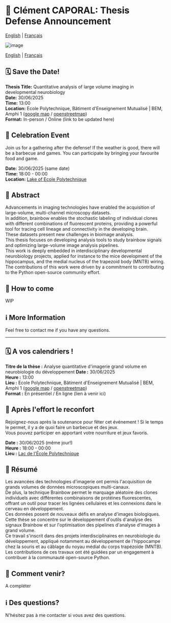 # 📢 Clément CAPORAL: Thesis Defense Announcement

[English](#english) | [Français](#francais)

![image](https://github.com/user-attachments/assets/4a485068-189a-4ae5-9359-63373a40f84b)

[English](#english) | [Français](#francais)

## <a name="english"></a> 🗓 Save the Date!
**Thesis Title:** Quantitative analysis of large volume imaging in developmental neurobiology  
**Date:** 30/06/2025  
**Time:** 13:00  
**Location:** Ecole Polytechnique, Bâtiment d'Enseignement Mutualisé | BEM, Amphi 1 ([google map](https://www.google.com/maps/place/Building+Teaching+Mutualis%C3%A9/@48.7118606,2.2069817,17.58z/data=!4m6!3m5!1s0x47e678919b45773d:0xeba4802aa6aed3be!8m2!3d48.7123913!4d2.2073936!16s%2Fg%2F11b6wqdsh3?hl=en-FR&entry=ttu&g_ep=EgoyMDI1MDQyMi4wIKXMDSoJLDEwMjExNDU1SAFQAw%3D%3D) / [openstreetmap](https://www.openstreetmap.org/way/952696844))   
**Format:** In-person / Online (link to be updated here)  

## 🎉 Celebration Event
Join us for a gathering after the defense! If the weather is good, there will be a barbecue and games.
You can participate by bringing your favourite food and game.  

**Date:** 30/06/2025  (same date)  
**Time:** 18:00 - 00:00  
**Location:** [Lake of Ecole Polytechnique](https://maps.app.goo.gl/KJbWZdDBrziY5m2Z6)    

## 📌 Abstract
Advancements in imaging technologies have enabled the acquisition of large-volume, multi-channel microscopy datasets.  
In addition, brainbow enables the stochastic labeling of individual clones with different combinations of fluorescent proteins, providing a powerful tool for tracing cell lineage and connectivity in the developing brain.  
These datasets present new challenges in bioimage analysis.  
This thesis focuses on developing analysis tools to study brainbow signals and optimizing large-volume image analysis pipelines.  
This work is deeply embedded in interdisciplinary developmental neurobiology projects, applied for instance to the mice development of the hippocampus, and the medial nucleus of the trapezoid body (MNTB) wiring.  
The contributions of this work were driven by a commitment to contributing to the Python open-source community effort.  

## 🚌 How to come
WIP

## ℹ️ More Information

Feel free to contact me if you have any questions.  

---

## <a name="francais"></a> 🗓 A vos calendriers !

**Titre de la thèse :** Analyse quantitative d'imagerie grand volume en neurobiologie du développement
**Date :** 30/06/2025  
**Heure :** 13:00  
**Lieu :** Ecole Polytechnique, Bâtiment d'Enseignement Mutualisé | BEM, Amphi 1 ([google map](https://www.google.com/maps/place/Building+Teaching+Mutualis%C3%A9/@48.7118606,2.2069817,17.58z/data=!4m6!3m5!1s0x47e678919b45773d:0xeba4802aa6aed3be!8m2!3d48.7123913!4d2.2073936!16s%2Fg%2F11b6wqdsh3?hl=en-FR&entry=ttu&g_ep=EgoyMDI1MDQyMi4wIKXMDSoJLDEwMjExNDU1SAFQAw%3D%3D) / [openstreetmap](https://www.openstreetmap.org/way/952696844))    
**Format :** En présentiel / En ligne (lien à venir ici)  

## 🎉 Après l'effort le reconfort
Rejoignez-nous après la soutenance pour fêter cet événement ! Si le temps le permet, il y a de quoi faire un barbecue et des jeux.  
Vous pouvez participer en apportant votre nourriture et jeux favoris.  

**Date :** 30/06/2025 (même jour!)  
**Heure :** 18:00 - 00:00    
**Lieu :** [Lac de l'École Polytechnique](https://maps.app.goo.gl/KJbWZdDBrziY5m2Z6)    

## 📌 Résumé
Les avancées des technologies d'imagerie ont permis l'acquisition de grands volumes de données microscopiques multi-canaux.  
De plus, la technique Brainbow permet le marquage aléatoire des clones individuels avec différentes combinaisons de protéines fluorescentes, offrant un outil pour tracer les lignées cellulaires et les connexions dans le cerveau en développement.  
Ces données posent de nouveaux défis en analyse d'images biologiques.  
Cette thèse se concentre sur le développement d'outils d'analyse des signaux Brainbow et sur l'optimisation des pipelines d'analyse d'images à grand volume.  
Ce travail s'inscrit dans des projets interdisciplinaires en neurobiologie du développement, appliqué notamment au développement de l'hippocampe chez la souris et au câblage du noyau médial du corps trapézoïde (MNTB).  
Les contributions de ces travaux ont été guidées par un engagement à contribuer à la communauté open-source Python.  

## 🚌 Comment venir?

A compléter

## ℹ️ Des questions?

N'hésitez pas à me contacter si vous avez des questions.  
